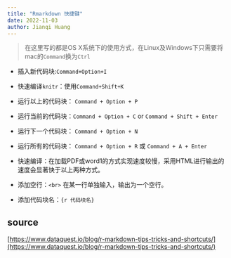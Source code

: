 ```yaml
---
title: "Rmarkdown 快捷键"
date: 2022-11-03
author: Jianqi Huang
---
```




> 在这里写的都是OS X系统下的使用方式，在Linux及Windows下只需要将mac的`Command`换为`Ctrl`


- 插入新代码块:`Command+Option+I` 

- 快速编译`knitr`：使用`Command+Shift+K`

- 运行以上的代码块： `Command + Option + P` 
- 运行当前的代码块：`Command + Option + C` or `Command + Shift + Enter` 
- 运行下一个代码块： `Command + Option + N` 
- 运行所有的代码块： `Command + Option + R` 或 `Command + A + Enter` 

- 快速编译：在加载PDF或word1的方式实现速度较慢，采用HTML进行输出的速度会显著快于以上两种方式。

- 添加空行：`<br>` 在某一行单独输入，输出为一个空行。

- 添加代码块名：`{r 代码块名}`



## source

[https://www.dataquest.io/blog/r-markdown-tips-tricks-and-shortcuts/](https://www.dataquest.io/blog/r-markdown-tips-tricks-and-shortcuts/)